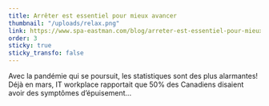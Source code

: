 ```yaml
---
title: Arrêter est essentiel pour mieux avancer
thumbnail: "/uploads/relax.png"
link: https://www.spa-eastman.com/blog/arreter-est-essentiel-pour-mieux-avancer-et-cultiver-le-mieux-etre/?fbclid=IwAR2f9c6mTxmlAbIR5NOH7bL4Pim8Qjvo0XeXbu6NqCn8KuO98DaPksYVfIg
order: 3
sticky: true
sticky_transfo: false
---
```

Avec la pandémie qui se poursuit, les statistiques sont des plus alarmantes! Déjà en mars, IT workplace rapportait que 50% des Canadiens disaient avoir des symptômes d’épuisement...